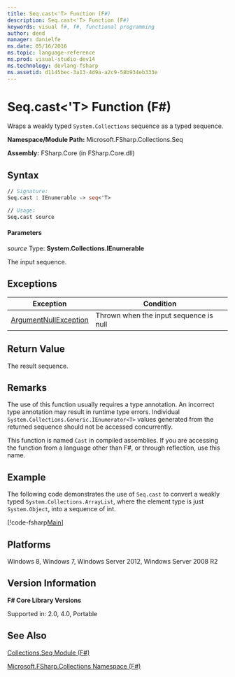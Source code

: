 ```yaml
---
title: Seq.cast<'T> Function (F#)
description: Seq.cast<'T> Function (F#)
keywords: visual f#, f#, functional programming
author: dend
manager: danielfe
ms.date: 05/16/2016
ms.topic: language-reference
ms.prod: visual-studio-dev14
ms.technology: devlang-fsharp
ms.assetid: d1145bec-3a13-4d9a-a2c9-58b934eb333e
---
```


# Seq.cast<'T> Function (F#)

Wraps a weakly typed `System.Collections` sequence as a typed sequence.

**Namespace/Module Path:** Microsoft.FSharp.Collections.Seq

**Assembly:** FSharp.Core (in FSharp.Core.dll)


## Syntax

```fsharp
// Signature:
Seq.cast : IEnumerable -> seq<'T>

// Usage:
Seq.cast source
```

#### Parameters
*source*
Type: **System.Collections.IEnumerable**


The input sequence.

## Exceptions
|Exception|Condition|
|----|----|
|[ArgumentNullException](https://msdn.microsoft.com/library/system.argumentnullexception.aspx)|Thrown when the input sequence is null|

## Return Value

The result sequence.

## Remarks
The use of this function usually requires a type annotation. An incorrect type annotation may result in runtime type errors. Individual `System.Collections.Generic.IEnumerator<T>` values generated from the returned sequence should not be accessed concurrently.

This function is named `Cast` in compiled assemblies. If you are accessing the function from a language other than F#, or through reflection, use this name.

## Example

The following code demonstrates the use of `Seq.cast` to convert a weakly typed `System.Collections.ArrayList`, where the element type is just `System.Object`, into a sequence of int.

[!code-fsharp[Main](~/samples/snippets/fsharp/sequences/snippet12.fs)]

## Platforms
Windows 8, Windows 7, Windows Server 2012, Windows Server 2008 R2


## Version Information
**F# Core Library Versions**

Supported in: 2.0, 4.0, Portable


## See Also
[Collections.Seq Module &#40;F&#35;&#41;](Collections.Seq-Module-%5BFSharp%5D.md)

[Microsoft.FSharp.Collections Namespace &#40;F&#35;&#41;](Microsoft.FSharp.Collections-Namespace-%5BFSharp%5D.md)
